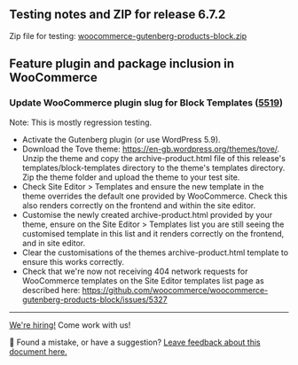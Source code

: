 ## Testing notes and ZIP for release 6.7.2

Zip file for testing: [woocommerce-gutenberg-products-block.zip](https://github.com/woocommerce/woocommerce-gutenberg-products-block/files/7886795/woocommerce-gutenberg-products-block.zip)

## Feature plugin and package inclusion in WooCommerce

### Update WooCommerce plugin slug for Block Templates ([5519](https://github.com/woocommerce/woocommerce-gutenberg-products-block/pull/5519))

Note: This is mostly regression testing.

-   Activate the Gutenberg plugin (or use WordPress 5.9).
-   Download the Tove theme: https://en-gb.wordpress.org/themes/tove/. Unzip the theme and copy the archive-product.html file of this release's templates/block-templates directory to the theme's templates directory. Zip the theme folder and upload the theme to your test site.
-   Check Site Editor > Templates and ensure the new template in the theme overrides the default one provided by WooCommerce. Check this also renders correctly on the frontend and within the site editor.
-   Customise the newly created archive-product.html provided by your theme, ensure on the Site Editor > Templates list you are still seeing the customised template in this list and it renders correctly on the frontend, and in site editor.
-   Clear the customisations of the themes archive-product.html template to ensure this works correctly.
-   Check that we're now not receiving 404 network requests for WooCommerce templates on the Site Editor templates list page as described here: https://github.com/woocommerce/woocommerce-gutenberg-products-block/issues/5327

<!-- FEEDBACK -->

---

[We're hiring!](https://woocommerce.com/careers/) Come work with us!

🐞 Found a mistake, or have a suggestion? [Leave feedback about this document here.](https://github.com/woocommerce/woocommerce-gutenberg-products-block/issues/new?assignees=&labels=type%3A+documentation&template=--doc-feedback.md&title=Feedback%20on%20./docs/testing/releases/672.md)

<!-- /FEEDBACK -->


